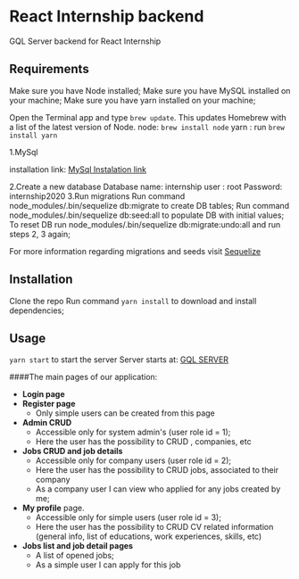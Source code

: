 # React Internship backend

GQL Server backend for React Internship

## Requirements
Make sure you have Node installed;
Make sure you have MySQL installed on your machine;
Make sure you have yarn installed on your machine;

Open the Terminal app and type `brew update`. This updates Homebrew with a list of the latest version of Node.
node:  `brew install node`
yarn : run `brew install yarn`

1.MySql 

  installation link: [MySql Instalation link](https://dev.mysql.com/doc/mysql-osx-excerpt/5.7/en/osx-installation-pkg.html)

2.Create a new database
    Database name: internship
    user : root
    Password: internship2020
3.Run migrations
    Run command node_modules/.bin/sequelize db:migrate to create DB tables;
    Run command node_modules/.bin/sequelize db:seed:all to populate DB with initial values;
    To reset DB run node_modules/.bin/sequelize db:migrate:undo:all and run steps 2, 3 again;

For more information regarding migrations and seeds visit [Sequelize](http://docs.sequelizejs.com/manual/tutorial/migrations.html)



## Installation

Clone the repo
Run command `yarn install` to download and install dependencies;


## Usage

`yarn start` to start the server
Server starts at: [GQL SERVER](http://localhost:4001/gql)

####The main pages of our application:

  - **Login page**
  - **Register page** 
    - Only simple users can be created from this page
  - **Admin CRUD**
    - Accessible only for system admin's (user role id = 1);
    - Here the user has the possibility to CRUD , companies, etc
  - **Jobs CRUD and job details** 
    - Accessible only for company users (user role id = 2);
    - Here the user has the possibility to CRUD jobs, associated to their company
    - As a company user I can view who applied for any jobs created by me;
  - **My profile** page. 
    - Accessible only for simple users (user role id = 3);
    - Here the user has the possibility to CRUD CV related information (general info, list of educations, work experiences, skills, etc)
  - **Jobs list and job detail pages**
    - A list of opened jobs;
    - As a simple user I can apply for this job

